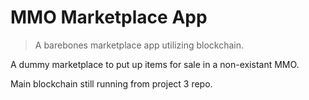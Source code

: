 # MMO Marketplace App
> A barebones marketplace app utilizing blockchain.

A dummy marketplace to put up items for sale in a non-existant MMO.

Main blockchain still running from project 3 repo.
